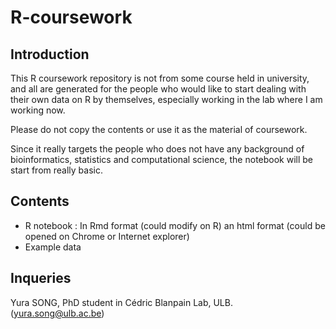 # R-coursework

## Introduction

This R coursework repository is not from some course held in university, and all are generated for the people who would like to start dealing with their own data on R by themselves, especially working in the lab where I am working now.

Please do not copy the contents or use it as the material of coursework. 

Since it really targets the people who does not have any background of bioinformatics, statistics and computational science, the notebook will be start from really basic. 

## Contents

  - R notebook : In Rmd format (could modify on R) an html format (could be opened on Chrome or Internet explorer)
  - Example data
  
## Inqueries

Yura SONG, PhD student in Cédric Blanpain Lab, ULB. (yura.song@ulb.ac.be)
